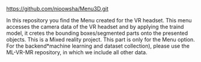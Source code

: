 https://github.com/nioowsha/Menu3D.git

In this repository you find the Menu created for the VR headset. This menu accesses the camera data of the VR headset and by applying the traind model, it cretes the bounding boxes/segmented parts onto the presented objects. This is a Mixed reality project.
This part is only for the Menu option. For the backend*machine learning and dataset collection), please use the ML-VR-MR repository, in which we include all other data.
